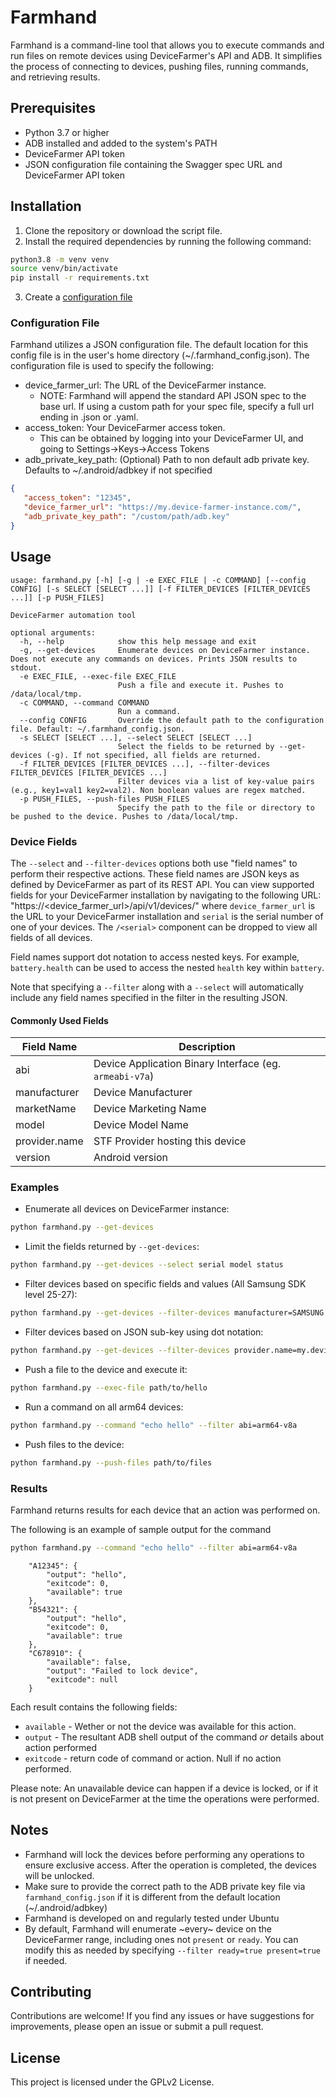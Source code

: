 # Farmhand

Farmhand is a command-line tool that allows you to execute commands and run
files on remote devices using DeviceFarmer's API and ADB. It simplifies the
process of connecting to devices, pushing files, running commands, and
retrieving results.

## Prerequisites

- Python 3.7 or higher
- ADB installed and added to the system's PATH
- DeviceFarmer API token
- JSON configuration file containing the Swagger spec URL and DeviceFarmer API
  token

## Installation

1. Clone the repository or download the script file.
2. Install the required dependencies by running the following command:

```sh
python3.8 -m venv venv
source venv/bin/activate
pip install -r requirements.txt
```

3. Create a [configuration file](#configuration-file)

### Configuration File

Farmhand utilizes a JSON configuration file. The default location for this
config file is in the user's home directory (~/.farmhand_config.json). The
configuration file is used to specify the following:
   - device_farmer_url: The URL of the DeviceFarmer instance.
     * NOTE: Farmhand will append the standard API JSON spec to the base url. If
       using a custom path for your spec file, specify a full url ending in
       .json or .yaml.
   - access_token: Your DeviceFarmer access token.
     * This can be obtained by logging into your DeviceFarmer UI, and going to
       Settings->Keys->Access Tokens
   - adb_private_key_path: (Optional) Path to non default adb private key.
     Defaults to ~/.android/adbkey if not specified

```json
{
   "access_token": "12345",
   "device_farmer_url": "https://my.device-farmer-instance.com/",
   "adb_private_key_path": "/custom/path/adb.key"
}
```

## Usage

```
usage: farmhand.py [-h] [-g | -e EXEC_FILE | -c COMMAND] [--config CONFIG] [-s SELECT [SELECT ...]] [-f FILTER_DEVICES [FILTER_DEVICES ...]] [-p PUSH_FILES]

DeviceFarmer automation tool

optional arguments:
  -h, --help            show this help message and exit
  -g, --get-devices     Enumerate devices on DeviceFarmer instance. Does not execute any commands on devices. Prints JSON results to stdout.
  -e EXEC_FILE, --exec-file EXEC_FILE
                        Push a file and execute it. Pushes to /data/local/tmp.
  -c COMMAND, --command COMMAND
                        Run a command.
  --config CONFIG       Override the default path to the configuration file. Default: ~/.farmhand_config.json.
  -s SELECT [SELECT ...], --select SELECT [SELECT ...]
                        Select the fields to be returned by --get-devices (-g). If not specified, all fields are returned.
  -f FILTER_DEVICES [FILTER_DEVICES ...], --filter-devices FILTER_DEVICES [FILTER_DEVICES ...]
                        Filter devices via a list of key-value pairs (e.g., key1=val1 key2=val2). Non boolean values are regex matched.
  -p PUSH_FILES, --push-files PUSH_FILES
                        Specify the path to the file or directory to be pushed to the device. Pushes to /data/local/tmp.
```

### Device Fields

The `--select` and `--filter-devices` options both use "field names" to perform
their respective actions. These field names are JSON keys as defined by
DeviceFarmer as part of its REST API. You can view supported fields for your
DeviceFarmer installation by navigating to the following URL:
"https://<device_farmer_url>/api/v1/devices/<serial>" where `device_farmer_url`
is the URL to your DeviceFarmer installation and `serial` is the serial number
of one of your devices. The `/<serial>` component can be dropped to view all
fields of all devices.

Field names support dot notation to access nested keys. For example,
`battery.health` can be used to access the nested `health` key within `battery`.

Note that specifying a `--filter` along with a `--select` will automatically
include any field names specified in the filter in the resulting JSON.

#### Commonly Used Fields

| Field Name | Description |
| ---------- | ----------- |
| abi | Device Application Binary Interface (eg. `armeabi-v7a`) |
| manufacturer | Device Manufacturer |
| marketName | Device Marketing Name |
| model | Device Model Name |
| provider.name | STF Provider hosting this device |
| version | Android version


### Examples

* Enumerate all devices on DeviceFarmer instance:

```sh
python farmhand.py --get-devices
```

* Limit the fields returned by `--get-devices`:

```sh
python farmhand.py --get-devices --select serial model status
```

* Filter devices based on specific fields and values (All Samsung SDK level
  25-27):

```sh
python farmhand.py --get-devices --filter-devices manufacturer=SAMSUNG sdk=2[5-7]
```

* Filter devices based on JSON sub-key using dot notation:

```sh
python farmhand.py --get-devices --filter-devices provider.name=my.devicefarmer.com
```

* Push a file to the device and execute it:

```sh
python farmhand.py --exec-file path/to/hello
```

* Run a command on all arm64 devices:

```sh
python farmhand.py --command "echo hello" --filter abi=arm64-v8a
```

* Push files to the device:

```sh
python farmhand.py --push-files path/to/files
```

### Results

Farmhand returns results for each device that an action was performed on.

The following is an example of sample output for the command

```sh
python farmhand.py --command "echo hello" --filter abi=arm64-v8a
```

```
    "A12345": {
        "output": "hello",
        "exitcode": 0,
        "available": true
    },
    "B54321": {
        "output": "hello",
        "exitcode": 0,
        "available": true
    },
    "C678910": {
        "available": false,
        "output": "Failed to lock device",
        "exitcode": null
    }
```

Each result contains the following fields:

* `available` -  Wether or not the device was available for this action.
* `output` - The resultant ADB shell output of the command _or_ details about
  action performed
* `exitcode` - return code of command or action. Null if no action performed.

Please note: An unavailable device can happen if a device is locked, or if it is
not present on DeviceFarmer at the time the operations were performed.

## Notes

- Farmhand will lock the devices before performing any operations to ensure
  exclusive access. After the operation is completed, the devices will be
  unlocked.
- Make sure to provide the correct path to the ADB private key file via
  `farmhand_config.json` if it is different from the default location
  (~/.android/adbkey)
- Farmhand is developed on and regularly tested under Ubuntu
- By default, Farmhand will enumerate ~every~ device on the DeviceFarmer range,
  including ones not `present` or `ready`. You can modify this as needed by
  specifying `--filter ready=true present=true` if needed.

## Contributing

Contributions are welcome! If you find any issues or have suggestions for
improvements, please open an issue or submit a pull request.

## License

This project is licensed under the GPLv2 License.

